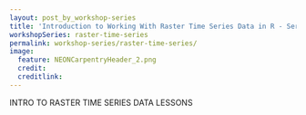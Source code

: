 ```yaml
---
layout: post_by_workshop-series
title: 'Introduction to Working With Raster Time Series Data in R - Series'
workshopSeries: raster-time-series
permalink: workshop-series/raster-time-series/
image:
  feature: NEONCarpentryHeader_2.png
  credit: 
  creditlink: 
---
```


INTRO TO RASTER TIME SERIES DATA LESSONS
